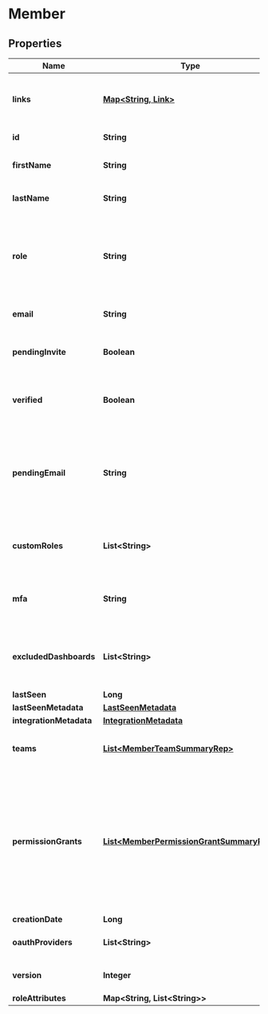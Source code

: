 

# Member


## Properties

| Name | Type | Description | Notes |
|------------ | ------------- | ------------- | -------------|
|**links** | [**Map&lt;String, Link&gt;**](Link.md) | The location and content type of related resources |  |
|**id** | **String** | The member&#39;s ID |  |
|**firstName** | **String** | The member&#39;s first name |  [optional] |
|**lastName** | **String** | The member&#39;s last name |  [optional] |
|**role** | **String** | The member&#39;s built-in role. If the member has no custom roles, this role will be in effect. |  |
|**email** | **String** | The member&#39;s email address |  |
|**pendingInvite** | **Boolean** | Whether the member has a pending invitation |  |
|**verified** | **Boolean** | Whether the member&#39;s email address has been verified |  |
|**pendingEmail** | **String** | The member&#39;s email address before it has been verified, for accounts where email verification is required |  [optional] |
|**customRoles** | **List&lt;String&gt;** | The set of custom roles (as keys) assigned to the member |  |
|**mfa** | **String** | Whether multi-factor authentication is enabled for this member |  |
|**excludedDashboards** | **List&lt;String&gt;** | Default dashboards that the member has chosen to ignore |  [optional] |
|**lastSeen** | **Long** |  |  |
|**lastSeenMetadata** | [**LastSeenMetadata**](LastSeenMetadata.md) |  |  [optional] |
|**integrationMetadata** | [**IntegrationMetadata**](IntegrationMetadata.md) |  |  [optional] |
|**teams** | [**List&lt;MemberTeamSummaryRep&gt;**](MemberTeamSummaryRep.md) | Details on the teams this member is assigned to |  [optional] |
|**permissionGrants** | [**List&lt;MemberPermissionGrantSummaryRep&gt;**](MemberPermissionGrantSummaryRep.md) | A list of permission grants. Permission grants allow a member to have access to a specific action, without having to create or update a custom role. |  [optional] |
|**creationDate** | **Long** |  |  |
|**oauthProviders** | **List&lt;String&gt;** | A list of OAuth providers |  [optional] |
|**version** | **Integer** | Version of the current configuration |  [optional] |
|**roleAttributes** | **Map&lt;String, List&lt;String&gt;&gt;** |  |  [optional] |



